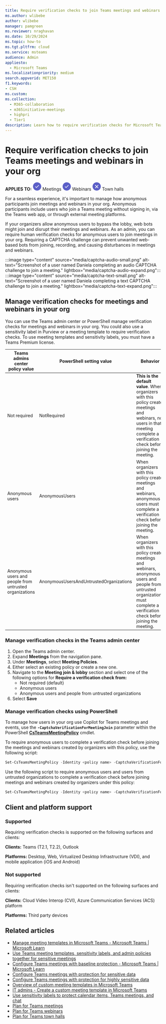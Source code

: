 ```yaml
---
title: Require verification checks to join Teams meetings and webinars in your org
ms.author: wlibebe
author: wlibebe
manager: pamgreen
ms.reviewer: nraghavan
ms.date: 10/29/2024
ms.topic: how-to
ms.tgt.pltfrm: cloud
ms.service: msteams
audience: Admin
appliesto: 
  - Microsoft Teams
ms.localizationpriority: medium
search.appverid: MET150
f1.keywords:
- CSH
ms.custom: 
ms.collection: 
  - M365-collaboration
  - m365initiative-meetings
  - highpri
  - Tier1
description: Learn how to require verification checks for Microsoft Teams meetings and webinars in your org to prevent bots from joining.
---
```


# Require verification checks to join Teams meetings and webinars in your org

**APPLIES TO:** ![Image of a checkmark for yes](media/circle-check.png) Meetings ![Image of a checkmark for yes](media/circle-check.png) Webinars ![Image of a x for no](media/x-for-no.png) Town halls

For a seamless experience, it's important to manage how anonymous participants join meetings and webinars in your org. Anonymous participants include users who join a Teams meeting without signing in, via the Teams web app, or through external meeting platforms.

If your organizers allow anonymous users to bypass the lobby, web bots might join and disrupt their meetings and webinars. As an admin, you can require human verification checks for anonymous users to join meetings in your org. Requiring a CAPTCHA challenge can prevent unwanted web-based bots from joining, recording, and causing disturbances in meetings and webinars.

:::image type="content" source="media/captcha-audio-small.png" alt-text="Screenshot of a user named Daniela completing an audio CAPTCHA challenge to join a meeting." lightbox="media/captcha-audio-expand.png":::
:::image type="content" source="media/captcha-text-small.png" alt-text="Screenshot of a user named Daniela completing a text CAPTCHA challenge to join a meeting." lightbox="media/captcha-text-expand.png":::

## Manage verification checks for meetings and webinars in your org

You can use the Teams admin center or PowerShell manage verification checks for meetings and webinars in your org. You could also use a sensitivity label in Purview or a meeting template to require verification checks. To use meeting templates and sensitivity labels, you must have a Teams Premium license.

|Teams admins center policy value |PowerShell setting value | Behavior|
|---------|---------|---------------|
|Not required|NotRequired| **This is the default value**. When organizers with this policy create meetings and webinars, no users in that meeting complete a verification check before joining the meeting.|
|Anonymous users|AnonymousUsers| When organizers with this policy create meetings and webinars, anonymous users must complete a verification check before joining the meeting.|
|Anonymous users and people from untrusted organizations|AnonymousUsersAndUntrustedOrganizations| When organizers with this policy create meetings and webinars, anonymous users and people from untrusted organizations must complete a verification check before joining the meeting.  |

### Manage verification checks in the Teams admin center

1. Open the Teams admin center.
2. Expand **Meetings** from the navigation pane.
3. Under **Meetings**, select **Meeting Policies**.
4. Either select an existing policy or create a new one.
5. Navigate to the **Meeting join & lobby** section and select one of the following options for **Require a verification check from:**
   - Not required (default)
   - Anonymous users
   - Anonymous users and people from untrusted organizations
6. Select **Save**

### Manage verification checks using PowerShell

To  manage how users in your org use Copilot for Teams meetings and events, use the **`-CaptchaVerificationForMeetingJoin`** parameter within the PowerShell [**CsTeamsMeetingPolicy**](/powershell/module/teams/set-csteamsmeetingpolicy) cmdlet.

To require anonymous users to complete a verification check before joining the meetings and webinars created by organizers with this policy, use the following script:

```PowerShell
Set-CsTeamsMeetingPolicy -Identity <policy name> -CaptchaVerificationForMeetingJoin AnonymousUsers
```

Use the following script to require anonymous users and users from untrusted organizations to complete a verification check before joining meetings and webinars created by organizers under this policy:

```PowerShell
Set-CsTeamsMeetingPolicy -Identity <policy name> -CaptchaVerificationForMeetingJoin AnonymousUsersAndUntrustedOrganizations
```

## Client and platform support

### Supported

Requiring verification checks is supported on the following surfaces and clients:

**Clients:** Teams (T2.1, T2.2), Outlook

**Platforms:** Desktop, Web, Virtualized Desktop Infrastructure (VDI), and mobile application (iOS and Android)

### Not supported

Requiring verification checks isn't supported on the following surfaces and clients:

**Clients:** Cloud Video Interop (CVI), Azure Communication Services (ACS) platform

**Platforms:** Third party devices

## Related articles

- [Manage meeting templates in Microsoft Teams - Microsoft Teams | Microsoft Learn](manage-meeting-templates.md)
- [Use Teams meeting templates, sensitivity labels, and admin policies together for sensitive meetings](meeting-templates-sensitivity-labels-policies.md)
- [Configure Teams meetings with baseline protection - Microsoft Teams | Microsoft Learn](configure-meetings-baseline-protection.md)
- [Configure Teams meetings with protection for sensitive data](configure-meetings-sensitive-protection.md)
- [Configure Teams meetings with protection for highly sensitive data](configure-meetings-highly-sensitive-protection.md)
- [Overview of custom meeting templates in Microsoft Teams](custom-meeting-templates-overview.md)
- [IT admins - Create a custom meeting template in Microsoft Teams](create-custom-meeting-template.md)
- [Use sensitivity labels to protect calendar items, Teams meetings, and chat](meeting-templates-sensitivity-labels-policies.md)
- [Plan for Teams meetings](plan-meetings.md)
- [Plan for Teams webinars](plan-webinars.md)
- [Plan for Teams town halls](plan-town-halls.md)
